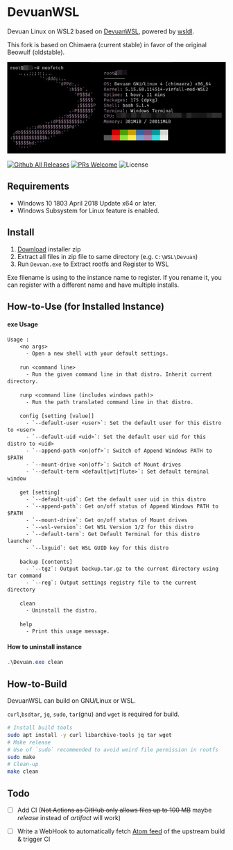# DevuanWSL
Devuan Linux on WSL2 based on [DevuanWSL](https://github.com/VPraharsha03/DevuanWSL), powered by [wsldl](https://github.com/yuk7/wsldl).

This fork is based on Chimaera (current stable) in favor of the original Beowulf (oldstable).

![screenshot](https://github.com/Vinfall/DevuanWSL/blob/chimaera/img/screenshot.webp)

[![Github All Releases](http://img.shields.io/github/downloads/Vinfall/DevuanWSL/total.svg?style=flat-square)](https://github.com/Vinfall/DevuanWSL/releases/latest)
[![PRs Welcome](https://img.shields.io/badge/PRs-welcome-brightgreen.svg?style=flat-square)](http://makeapullrequest.com)
![License](https://img.shields.io/github/license/yuk7/AlpineWSL.svg?style=flat-square)


## Requirements
* Windows 10 1803 April 2018 Update x64 or later.
* Windows Subsystem for Linux feature is enabled.

## Install

1. [Download](https://github.com/Vinfall/DevuanWSL/releases) installer zip
2. Extract all files in zip file to same directory (e.g. `C:\WSL\Devuan`)
3. Run `Devuan.exe` to Extract rootfs and Register to WSL

Exe filename is using to the instance name to register.
If you rename it, you can register with a different name and have multiple installs.


## How-to-Use (for Installed Instance)
#### exe Usage
```dos
Usage :
    <no args>
      - Open a new shell with your default settings.

    run <command line>
      - Run the given command line in that distro. Inherit current directory.

    runp <command line (includes windows path)>
      - Run the path translated command line in that distro.

    config [setting [value]]
      - `--default-user <user>`: Set the default user for this distro to <user>
      - `--default-uid <uid>`: Set the default user uid for this distro to <uid>
      - `--append-path <on|off>`: Switch of Append Windows PATH to $PATH
      - `--mount-drive <on|off>`: Switch of Mount drives
      - `--default-term <default|wt|flute>`: Set default terminal window

    get [setting]
      - `--default-uid`: Get the default user uid in this distro
      - `--append-path`: Get on/off status of Append Windows PATH to $PATH
      - `--mount-drive`: Get on/off status of Mount drives
      - `--wsl-version`: Get WSL Version 1/2 for this distro
      - `--default-term`: Get Default Terminal for this distro launcher
      - `--lxguid`: Get WSL GUID key for this distro

    backup [contents]
      - `--tgz`: Output backup.tar.gz to the current directory using tar command
      - `--reg`: Output settings registry file to the current directory

    clean
      - Uninstall the distro.

    help
      - Print this usage message.
```


#### How to uninstall instance
```powershell
.\Devuan.exe clean
```

## How-to-Build
DevuanWSL can build on GNU/Linux or WSL.

`curl`,`bsdtar`, `jq`, `sudo`, `tar`(gnu) and `wget` is required for build.
```bash
# Install build tools
sudo apt install -y curl libarchive-tools jq tar wget
# Make release
# Use of `sudo` recommended to avoid weird file permission in rootfs
sudo make
# Clean-up
make clean
```
## Todo

- [ ] Add CI (~~Not Actions as GitHub only allows files up to 100 MB~~ maybe *release* instead of *artifact* will work)
- [ ] Write a WebHook to automatically fetch [Atom feed](https://jenkins.linuxcontainers.org/view/Images/job/image-devuan/architecture=amd64,release=chimaera,variant=default/rssAll) of the upstream build & trigger CI

